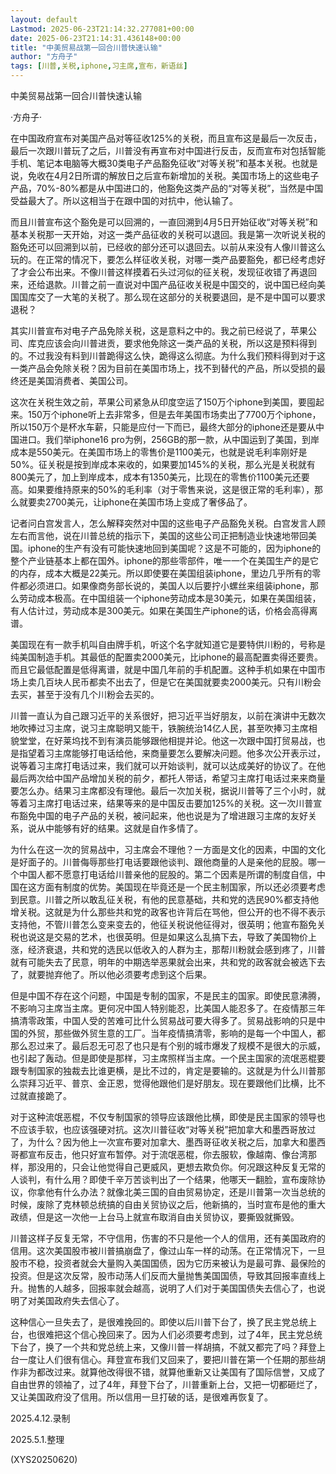 ```yaml
---
layout: default
Lastmod: 2025-06-23T21:14:32.277081+00:00
date: 2025-06-23T21:14:31.436148+00:00
title: "中美贸易战第一回合川普快速认输"
author: "方舟子"
tags: [川普,关税,iphone,习主席,宣布，新语丝]
---
```


中美贸易战第一回合川普快速认输

·方舟子·

在中国政府宣布对美国产品对等征收125%的关税，而且宣布这是最后一次反击，最后一次跟川普玩了之后，川普没有再宣布对中国进行反击，反而宣布对包括智能手机、笔记本电脑等大概30类电子产品豁免征收“对等关税”和基本关税。也就是说，免收在4月2日所谓的解放日之后宣布新增加的关税。美国市场上的这些电子产品，70%-80%都是从中国进口的，他豁免这类产品的“对等关税”，当然是中国受益最大了。所以这相当于在跟中国的对抗中，他认输了。

而且川普宣布这个豁免是可以回溯的，一直回溯到4月5日开始征收“对等关税”和基本关税那一天开始，对这一类产品征收的关税可以退回。我是第一次听说关税的豁免还可以回溯到以前，已经收的部分还可以退回去。以前从来没有人像川普这么玩的。在正常的情况下，要怎么样征收关税，对哪一类产品要豁免，都已经考虑好了才会公布出来。不像川普这样摸着石头过河似的征关税，发现征收错了再退回来，还给退款。川普之前一直说对中国产品征收关税是中国交的，说中国已经向美国国库交了一大笔的关税了。那么现在这部分的关税要退回，是不是中国可以要求退税？

其实川普宣布对电子产品免除关税，这是意料之中的。我之前已经说了，苹果公司、库克应该会向川普进贡，要求他免除这一类产品的关税，所以这是预料得到的。不过我没有料到川普跪得这么快，跪得这么彻底。为什么我们预料得到对于这一类产品会免除关税？因为目前在美国市场上，找不到替代的产品，所以受损的最终还是美国消费者、美国公司。

这次在关税生效之前，苹果公司紧急从印度空运了150万个iphone到美国，要囤起来。150万个iphone听上去非常多，但是去年美国市场卖出了7700万个iphone，所以150万个是杯水车薪，只能是应付一下而已，最终大部分的iphone还是要从中国进口。我们举iphone16 pro为例，256GB的那一款，从中国运到了美国，到岸成本是550美元。在美国市场上的零售价是1100美元，也就是说毛利率刚好是50%。征关税是按到岸成本来收的，如果要加145%的关税，那么光是关税就有800美元了，加上到岸成本，成本有1350美元，比现在的零售价1100美元还要高。如果要维持原来的50%的毛利率（对于零售来说，这是很正常的毛利率），那么就要卖2700美元，让iphone在美国市场上变成了奢侈品了。

记者问白宫发言人，怎么解释突然对中国的这些电子产品豁免关税。白宫发言人顾左右而言他，说在川普总统的指示下，美国的这些公司正把制造业快速地带回美国。iphone的生产有没有可能快速地回到美国呢？这是不可能的，因为iphone的整个产业链基本上都在国外。iphone的那些零部件，唯一一个在美国生产的是它的内存，成本大概是22美元。所以即使要在美国组装iphone，里边几乎所有的零件都必须进口。如果像商务部长说的，美国人以后要拧小螺丝来组装iphone，那么劳动成本极高。在中国组装一个iphone劳动成本是30美元，如果在美国组装，有人估计过，劳动成本是300美元。如果在美国生产iphone的话，价格会高得离谱。

美国现在有一款手机叫自由牌手机，听这个名字就知道它是要特供川粉的，号称是纯美国制造手机。其最低的配置卖2000美元，比iphone的最高配置卖得还要贵。而且它最低配置是低得离谱，就是中国几年前的手机配置。这种手机如果在中国市场上卖几百块人民币都卖不出去了，但是它在美国就要卖2000美元。只有川粉会去买，甚至于没有几个川粉会去买的。

川普一直认为自己跟习近平的关系很好，把习近平当好朋友，以前在演讲中无数次地吹捧过习主席，说习主席聪明又能干，铁腕统治14亿人民，甚至吹捧习主席相貌堂堂，在好莱坞找不到有演员能够跟他相提并论。他这一次跟中国打贸易战，也是指望着习主席能够打电话给他，来商量要怎么要解决问题。他多次公开表示过，说等着习主席打电话过来，我们就可以开始谈判，就可以达成美好的协议了。在他最后两次给中国产品增加关税的前夕，都托人带话，希望习主席打电话过来来商量要怎么办。结果习主席都没有理他。最后一次加关税，据说川普等了三个小时，就等着习主席打电话过来，结果等来的是中国反击要加125%的关税。这一次川普宣布豁免中国的电子产品的关税，被问起来，他也说是为了增进跟习主席的友好关系，说从中能够有好的结果。这就是自作多情了。

为什么在这一次的贸易战中，习主席会不理他？一方面是文化的因素，中国的文化是好面子的。川普侮辱那些打电话要跟他谈判、跟他商量的人是亲他的屁股。哪一个中国人都不愿意打电话给川普亲他的屁股的。第二个因素是所谓的制度自信，中国在这方面有制度的优势。美国现在毕竟还是一个民主制国家，所以还必须要考虑到民意。川普之所以敢乱征关税，有他的民意基础，共和党的选民90%都支持他增关税。这就是为什么那些共和党的政客也许背后在骂他，但公开的也不得不表示支持他，不管川普怎么变来变去的，他征关税说他征得对，很英明；他宣布豁免关税也说这是交易的艺术，也很英明。但是如果这么乱搞下去，导致了美国物价上涨，经济衰退，共和党的选民以低收入的人群为主，那帮川粉就会感到疼了，川普就有可能失去了民意，明年的中期选举恶果就会出来，共和党的政客就会被选下去了，就要抛弃他了。所以他必须要考虑到这个后果。

但是中国不存在这个问题，中国是专制的国家，不是民主的国家。即使民意沸腾，不影响习主席当主席。更何况中国人特别能忍，比美国人能忍多了。在疫情那三年搞清零政策，中国人受的苦难可比什么贸易战可要大得多了。贸易战影响的只是中国的外贸，那些做外贸生意的工厂。当年疫情搞清零，影响的是每一个中国人，都那么忍过来了。最后忍无可忍了也只是有个别的城市爆发了规模不是很大的示威，也引起了轰动。但是即使是那样，习主席照样当主席。一个民主国家的流氓恶棍要跟专制国家的独裁去比谁更横，是比不过的，肯定是要输的。这就是为什么川普那么崇拜习近平、普京、金正恩，觉得他跟他们是好朋友。现在要跟他们比横，比不过就直接跪了。

对于这种流氓恶棍，不仅专制国家的领导应该跟他比横，即使是民主国家的领导也不应该手软，也应该强硬对抗。这次川普征收“对等关税”把加拿大和墨西哥放过了，为什么？因为他上一次宣布要对加拿大、墨西哥征收关税之后，加拿大和墨西哥都宣布反击，他只好宣布暂停。对于流氓恶棍，你去服软，像越南、像台湾那样，那没用的，只会让他觉得自己更威风，更想去欺负你。何况跟这种反复无常的人谈判，有什么用？即使千辛万苦谈判出了一个结果，他哪天一翻脸，宣布废除协议，你拿他有什么办法？就像北美三国的自由贸易协定，还是川普第一次当总统的时候，废除了克林顿总统搞的自由关贸协议之后，他新搞的，当时宣布是他的重大政绩，但是这一次他一上台马上就宣布取消自由关贸协议，要撕毁就撕毁。

川普这样子反复无常，不守信用，伤害的不只是他一个人的信用，还有美国政府的信用。这次美国股市被川普搞崩盘了，像过山车一样的动荡。在正常情况下，一旦股市不稳，投资者就会大量购入美国国债，因为它历来被认为是最可靠、最保险的投资。但是这次反常，股市动荡人们反而大量抛售美国国债，导致其回报率直线上升。抛售的人越多，回报率就会越高，说明了人们对于美国国债失去信心了，也说明了对美国政府失去信心了。

这种信心一旦失去了，是很难挽回的。即使以后川普下台了，换了民主党总统上台，也很难把这个信心挽回来了。因为人们必须要考虑到，过了4年，民主党总统下台了，换了一个共和党总统上来，又像川普一样胡搞，不就又都完了吗？拜登上台一度让人们很有信心。拜登宣布我们又回来了，要把川普在第一个任期的那些胡作非为都改过来。就算他改得很不错，就算他重新又让美国有了国际信誉，又成了自由世界的领袖了，过了4年，拜登下台了，川普重新上台，又把一切都砸烂了，又让美国政府没了信用。所以信用一旦打破的话，是很难再恢复了。

2025.4.12.录制

2025.5.1.整理

(XYS20250620)

